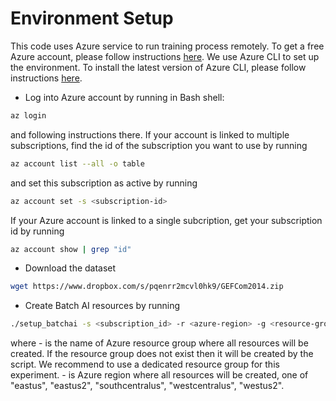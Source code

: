 # Environment Setup

This code uses Azure service to run training process remotely. To get a free Azure account, please follow instructions [here](https://azure.microsoft.com/en-us/free/).
We use Azure CLI to set up the environment. To install the latest version of Azure CLI, please follow instructions [here](https://docs.microsoft.com/en-us/cli/azure/install-azure-cli?view=azure-cli-latest).

* Log into Azure account by running in Bash shell:
```bash
az login
```
and following instructions there. If your account is linked to multiple subscriptions, find the id of the subscription you want to use by running
```bash
az account list --all -o table
```
and set this subscription as active by running
```bash
az account set -s <subscription-id>
```
If your Azure account is linked to a single subcription, get your subscription id by running
```bash
az account show | grep "id"
```
* Download the dataset
```bash
wget https://www.dropbox.com/s/pqenrr2mcvl0hk9/GEFCom2014.zip
```
* Create Batch AI resources by running
```bash
./setup_batchai -s <subscription_id> -r <azure-region> -g <resource-group>
```
where 
    - <resource-group> is the name of Azure resource group where all resources will be created. If the resource group does not exist then it will be created by the script. We recommend to use a dedicated resource group for this experiment.
    - <azure-region> is Azure region where all resources will be created, one of "eastus", "eastus2", "southcentralus", "westcentralus", "westus2".

